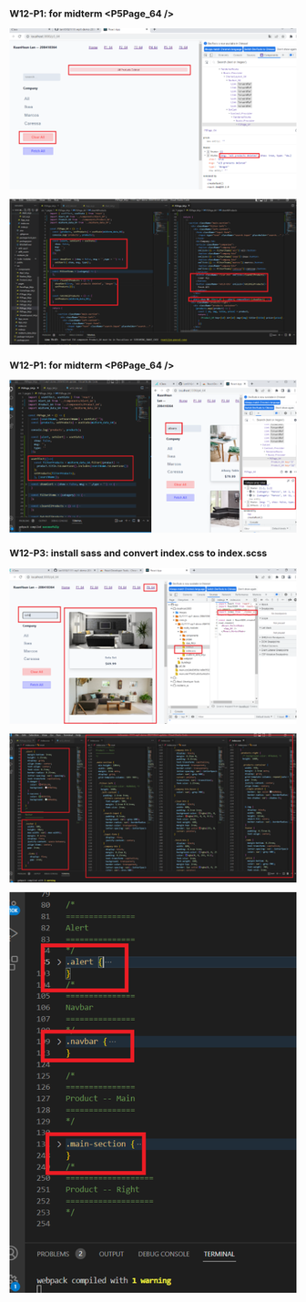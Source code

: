 ### W12-P1: for midterm <P5Page_64 />

![](w12-p1-1.png)

![](w12-p1-2.png)


### W12-P1: for midterm <P6Page_64 />

![](w12-p2.png)


### W12-P3: install sass and convert index.css to index.scss

![](w12-p3-1.png)

![](w12-p3-2.png)

![](w12-p3-3.png)